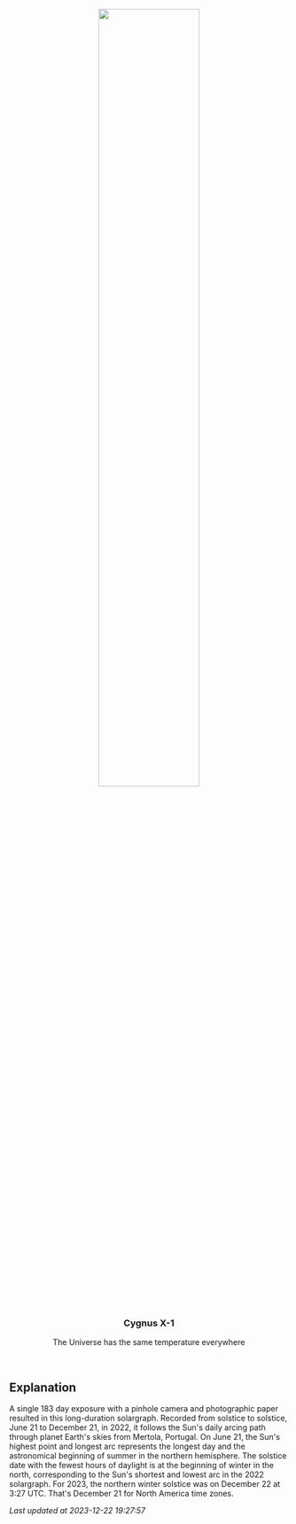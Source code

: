 <p align='center'>
  <img src='https://apod.nasa.gov/apod/image/2312/solsticesolargraphy1024.jpg' width='60%' />
    <h3 align="center">Cygnus X-1</h3>
    <p align="center">The Universe has the same temperature everywhere</p>
</p>
<br/>

Explanation
--
A single 183 day exposure with a pinhole camera and photographic paper resulted in this long-duration solargraph. Recorded from solstice to solstice, June 21 to December 21, in 2022, it follows the Sun's daily arcing path through planet Earth's skies from Mertola, Portugal. On June 21, the Sun's highest point and longest arc represents the longest day and the astronomical beginning of summer in the northern hemisphere. The solstice date with the fewest hours of daylight is at the beginning of winter in the north, corresponding to the Sun's shortest and lowest arc in the 2022 solargraph. For 2023, the northern winter solstice was on December 22 at 3:27 UTC. That's December 21 for North America time zones.


*Last updated at 2023-12-22 19:27:57*
